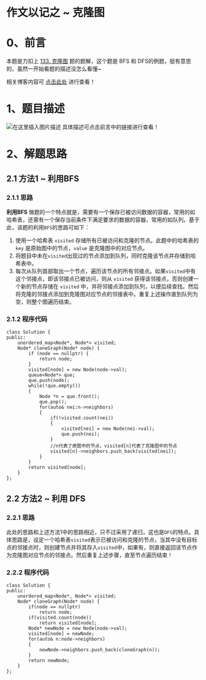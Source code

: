 作文以记之 ~ 克隆图
=
# 0、前言
本题是力扣上 [133. 克隆图](https://leetcode-cn.com/problems/clone-graph/) 题的题解，这个题是 BFS 和 DFS的例题，挺有意思的，虽然一开始看题的描述没怎么看懂~

相关博客内容可 [点击此处](https://blog.csdn.net/m0_51961114/article/details/124309183) 进行查看！
# 1、题目描述
![在这里插入图片描述](https://img-blog.csdnimg.cn/13b5cca3e82541b8b813d3d12a35057c.png?x-oss-process=image/watermark,type_d3F5LXplbmhlaQ,shadow_50,text_Q1NETiBA5bCP5by6fg==,size_20,color_FFFFFF,t_70,g_se,x_16)
具体描述可点击前言中的链接进行查看！
# 2、解题思路
## 2.1 方法1 ~ 利用BFS
### 2.1.1 思路
**利用BFS** 做题的一个特点就是，需要有一个保存已被访问数据的容器，常用的如哈希表，还需有一个保存当前条件下满足要求的数据的容器，常用的如队列。基于此，该题的利用`BFS`的思路可如下：

1. 使用一个哈希表 `visited` 存储所有已被访问和克隆的节点。此题中的哈希表的 `key` 是原始图中的节点，`value` 是克隆图中的对应节点。
2. 将题目中未在`visited`出现过的节点添加到队列，同时克隆该节点并存储到哈希表中。
3. 每次从队列首部取出一个节点，遍历该节点的所有邻接点。如果`visited`中有这个邻接点，即该邻接点已被访问，则从 `visited` 获得该邻接点，否则创建一个新的节点存储在 `visited` 中，并将邻接点添加到队列，以便后续查找。然后将克隆的邻接点添加到克隆图对应节点的邻接表中。重复上述操作直到队列为空，则整个图遍历结束。

### 2.1.2 程序代码

	class Solution {
	public:
	    unordered_map<Node*, Node*> visited;
	    Node* cloneGraph(Node* node) {
	        if (node == nullptr) {
	            return node;
	        }
	        visited[node] = new Node(node->val);
	        queue<Node*> que;
	        que.push(node);
	        while(!que.empty())
	        {
	            Node *n = que.front();
	            que.pop();
	            for(auto& nei:n->neighbors)
	            {
	                if(!visited.count(nei))
	                {
	                    visited[nei] = new Node(nei->val);
	                    que.push(nei);
	                }
	                //n代表了原图中的节点，visited[n]代表了克隆图中的节点
	                visited[n]->neighbors.push_back(visited[nei]);
	            }
	        }
	        return visited[node];
	    }
	};

## 2.2 方法2 ~ 利用 DFS
### 2.2.1 思路
此处的思路和上述方法1中的思路相近，只不过采用了递归，这也是`DFS`的特点。具体思路是，设定一个哈希表`visited`表示已被访问和克隆的节点，当其中没有目标点的邻接点时，则创建节点并将其存入`visited`中，如果有，则直接返回该节点作为克隆图对应节点的邻接点。然后重复上述步骤，直至节点遍历结束！
### 2.2.2 程序代码


	class Solution {
	public:
	    unordered_map<Node*, Node*> visited;
	    Node* cloneGraph(Node* node) {
	        if(node == nullptr)
	            return node;
	        if(visited.count(node))
	            return visited[node];
	        Node* newNode = new Node(node->val);
	        visited[node] = newNode;
	        for(auto& n:node->neighbors)
	        {
	            newNode->neighbors.push_back(cloneGraph(n));
	        }
	        return newNode;
	    }
	};

